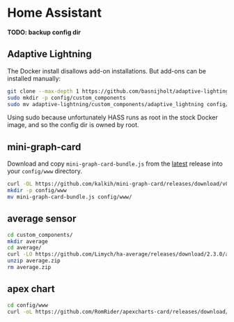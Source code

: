 Home Assistant
==============

**TODO: backup config dir**

## Adaptive Lightning
The Docker install disallows add-on installations. But add-ons can be installed manually:

```bash
git clone --max-depth 1 https://github.com/basnijholt/adaptive-lighting
sudo mkdir -p config/custom_components
sudo mv adaptive-lightning/custom_components/adaptive_lightning config/custom_components/
```
Using sudo because unfortunately HASS runs as root in the stock Docker image, and so the config dir is owned by root.

## mini-graph-card
Download and copy `mini-graph-card-bundle.js` from the [latest](https://github.com/kalkih/mini-graph-card/releases/latest) release into your `config/www` directory.

```bash
curl -OL https://github.com/kalkih/mini-graph-card/releases/download/v0.11.0/mini-graph-card-bundle.js
mkdir -p config/www
mv mini-graph-card-bundle.js config/www/
```

## average sensor
```bash
cd custom_components/
mkdir average
cd average/
curl -LO https://github.com/Limych/ha-average/releases/download/2.3.0/average.zip
unzip average.zip
rm average.zip
```

## apex chart
```bash
cd config/www
curl -oL https://github.com/RomRider/apexcharts-card/releases/download/v2.0.1/apexcharts-card.js
```
